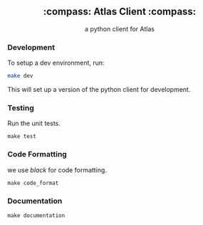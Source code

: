 <h2 align="center">
:compass: Atlas Client :compass:
</h2>
<p align="center">
a python client for Atlas
</p>


### Development
To setup a dev environment, run:

```bash
make dev
```
This will set up a version of the python client for development.


### Testing
Run the unit tests.

```
make test
```

### Code Formatting
we use _black_ for code formatting. 

```
make code_format
```

### Documentation
```
make documentation
```